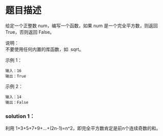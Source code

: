 # 题目描述
给定一个正整数 num，编写一个函数，如果 num 是一个完全平方数，则返回 True，否则返回 False。

说明：             
    不要使用任何内置的库函数，如  sqrt。

示例 1：

    输入：16
    输出：True
示例 2：

    输入：14
    输出：False


### solution 1：
利用 1+3+5+7+9+…+(2n-1)=n^2，即完全平方数肯定是前n个连续奇数的和。
